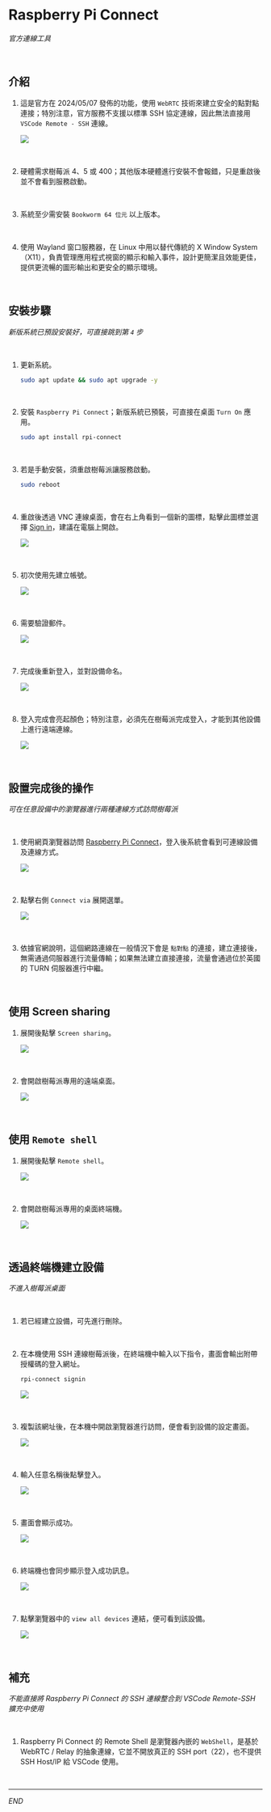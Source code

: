 # Raspberry Pi Connect 

_官方連線工具_

<br>

## 介紹

1. 這是官方在 2024/05/07 發佈的功能，使用 `WebRTC` 技術來建立安全的點對點連接；特別注意，官方服務不支援以標準 SSH 協定連線，因此無法直接用 `VSCode Remote - SSH` 連線。

    ![](images/img_147.png)

<br>

2. 硬體需求樹莓派 4、5 或 400；其他版本硬體進行安裝不會報錯，只是重啟後並不會看到服務啟動。

<br>

3. 系統至少需安裝 `Bookworm 64 位元` 以上版本。

<br>

4. 使用 Wayland 窗口服務器，在 Linux 中用以替代傳統的 X Window System（X11），負責管理應用程式視窗的顯示和輸入事件，設計更簡潔且效能更佳，提供更流暢的圖形輸出和更安全的顯示環境。

<br>

## 安裝步驟

_新版系統已預設安裝好，可直接跳到第 `4` 步_

<br>

1. 更新系統。

    ```bash
    sudo apt update && sudo apt upgrade -y
    ```

<br>

2. 安裝 `Raspberry Pi Connect`；新版系統已預裝，可直接在桌面 `Turn On` 應用。

    ```bash
    sudo apt install rpi-connect
    ```

<br>

3. 若是手動安裝，須重啟樹莓派讓服務啟動。

    ```bash
    sudo reboot
    ```

<br>

4. 重啟後透過 VNC 連線桌面，會在右上角看到一個新的圖標，點擊此圖標並選擇 [Sign in](https://connect.raspberrypi.com/sign-in)，建議在電腦上開啟。

    ![](images/img_141.png)

<br>

5. 初次使用先建立帳號。

    ![](images/img_142.png)

<br>

6. 需要驗證郵件。

    ![](images/img_143.png)

<br>

7. 完成後重新登入，並對設備命名。

    ![](images/img_144.png)

<br>

8. 登入完成會亮起顏色；特別注意，必須先在樹莓派完成登入，才能到其他設備上進行遠端連線。

    ![](images/img_150.png)

<br>

## 設置完成後的操作

_可在任意設備中的瀏覽器進行兩種連線方式訪問樹莓派_

<br>

1. 使用網頁瀏覽器訪問 [Raspberry Pi Connect](https://connect.raspberrypi.com/)，登入後系統會看到可連線設備及連線方式。

    ![](images/img_145.png)

<br>

2. 點擊右側 `Connect via` 展開選單。

    ![](images/img_146.png)

<br>

3. 依據官網說明，這個網路連線在一般情況下會是 `點對點` 的連接，建立連接後，無需通過伺服器進行流量傳輸；如果無法建立直接連接，流量會通過位於英國的 TURN 伺服器進行中繼。

<br>

## 使用 Screen sharing

1. 展開後點擊 `Screen sharing`。

    ![](images/img_151.png)

<br>

2. 會開啟樹莓派專用的遠端桌面。

    ![](images/img_152.png)

<br>

## 使用 `Remote shell`

1. 展開後點擊 `Remote shell`。

    ![](images/img_153.png)

<br>

2. 會開啟樹莓派專用的桌面終端機。

    ![](images/img_154.png)

<br>

## 透過終端機建立設備

_不進入樹莓派桌面_

<br>

1. 若已經建立設備，可先進行刪除。

<br>

2. 在本機使用 SSH 連線樹莓派後，在終端機中輸入以下指令，畫面會輸出附帶授權碼的登入網址。

    ```bash
    rpi-connect signin
    ```

    ![](images/img_184.png)

<br>

3. 複製該網址後，在本機中開啟瀏覽器進行訪問，便會看到設備的設定畫面。

    ![](images/img_185.png)

<br>

4. 輸入任意名稱後點擊登入。

    ![](images/img_186.png)

<br>

5. 畫面會顯示成功。

    ![](images/img_187.png)

<br>

6. 終端機也會同步顯示登入成功訊息。

    ![](images/img_188.png)

<br>

7. 點擊瀏覽器中的 `view all devices` 連結，便可看到該設備。

    ![](images/img_189.png)

<br>

## 補充

_不能直接將 Raspberry Pi Connect 的 SSH 連線整合到 VSCode Remote-SSH 擴充中使用_

<br>

1. Raspberry Pi Connect 的 Remote Shell 是瀏覽器內嵌的 `WebShell`，是基於 WebRTC / Relay 的抽象連線，它並不開放真正的 SSH port（22），也不提供 SSH Host/IP 給 VSCode 使用。

<br>

___

_END_